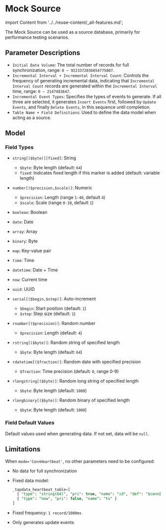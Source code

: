 # Mock Source

import Content from '../../reuse-content/_all-features.md';

<Content />

The Mock Source can be used as a source database, primarily for performance testing scenarios.

## Parameter Descriptions

- `Initial Data Volume`: The total number of records for full synchronization, range: `0 ~ 9223372036854775807`.
- `Incremental Interval + Incremental Interval Count`: Controls the frequency of generating incremental data, indicating that `Incremental Interval Count` records are generated within the `Incremental Interval` time, range: `0 ~ 2147483647`.
- `Incremental Event Types`: Specifies the types of events to generate. If all three are selected, it generates `Insert Events` first, followed by `Update Events`, and finally `Delete Events`, in this sequence until completion.
- `Table Name + Field Definitions`: Used to define the data model when acting as a source.

## Model

### Field Types

- `string[($byte)][fixed]`: String

  - `$byte`: Byte length (default: `64`)
  - `fixed`: Indicates fixed length if this marker is added (default: variable length)

- `number[($precision,$scale)]`: Numeric

  - `$precision`: Length (range `1-40`, default `4`)
  - `$scale`: Scale (range `0-10`, default `1`)

- `boolean`: Boolean

- `date`: Date

- `array`: Array

- `binary`: Byte

- `map`: Key-value pair

- `time`: Time

- `datetime`: Date + Time

- `now`: Current time

- `uuid`: UUID

- `serial[($begin,$step)]`: Auto-increment

  - `$begin`: Start position (default: `1`)
  - `$step`: Step size (default: `1`)

- `rnumber[($precision)]`: Random number

  - `$precision`: Length (default: `4`)

- `rstring[($byte)]`: Random string of specified length

  - `$byte`: Byte length (default: `64`)

- `rdatetime[($fraction)]`: Random date with specified precision

  - `$fraction`: Time precision (default: `0`, range 0-9)

- `rlongstring[($byte)]`: Random long string of specified length

  - `$byte`: Byte length (default: `1000`)

- `rlongbinary[($byte)]`: Random binary of specified length

  - `$byte`: Byte length (default: `1000`)

### Field Default Values

Default values used when generating data. If not set, data will be `null`.

## Limitations 

When `mode='ConnHeartbeat'`, no other parameters need to be configured:

- No data for full synchronization
- Fixed data model:

  ```sql
  _tapdata_heartbeat_table=[
    { "type": "string(64)", "pri": true, "name": "id", "def": "$connId" },
    { "type": "now", "pri": false, "name": "ts" }
  ]
  ```

- Fixed frequency: `1 record/1000ms`
- Only generates update events